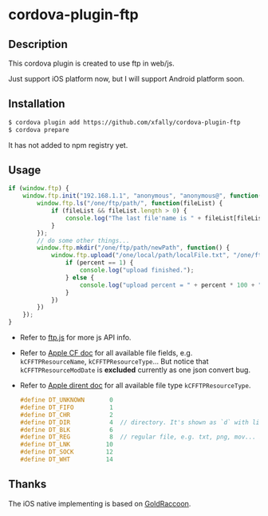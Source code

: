 # cordova-plugin-ftp

## Description

This cordova plugin is created to use ftp in web/js.

Just support iOS platform now, but I will support Android platform soon.

## Installation

```sh
$ cordova plugin add https://github.com/xfally/cordova-plugin-ftp
$ cordova prepare
```

It has not added to npm registry yet.

## Usage

```js
if (window.ftp) {
	window.ftp.init("192.168.1.1", "anonymous", "anonymous@", function() {
		window.ftp.ls("/one/ftp/path/", function(fileList) {
			if (fileList && fileList.length > 0) {
				console.log("The last file'name is " + fileList[fileList.length - 1].kCFFTPResourceName);
			}
		});
		// do some other things...
		window.ftp.mkdir("/one/ftp/path/newPath", function() {
			window.ftp.upload("/one/local/path/localFile.txt", "/one/ftp/path/newPath/remoteFile.txt", function(percent) {
				if (percent == 1) {
					console.log("upload finished.");
				} else {
					console.log("upload percent = " + percent * 100 + "%");
				}
			})
		})
	});
}
```

- Refer to [ftp.js](https://github.com/xfally/cordova-plugin-ftp/blob/master/www/ftp.js) for more js API info.
- Refer to [Apple CF doc](https://developer.apple.com/library/mac/documentation/CoreFoundation/Reference/CFFTPStreamRef/index.html#//apple_ref/doc/uid/TP40003359-CH3-205971) for all available file fields, e.g. `kCFFTPResourceName`, `kCFFTPResourceType`... But notice that `kCFFTPResourceModDate` is **excluded** currently as one json convert bug.
- Refer to [Apple dirent doc](https://developer.apple.com/library/mac/documentation/Darwin/Reference/ManPages/man5/dirent.5.html) for all available file type `kCFFTPResourceType`.

	```c
	#define DT_UNKNOWN       0
	#define DT_FIFO          1
	#define DT_CHR           2
	#define DT_DIR           4	// directory. It's shown as `d` with linux cmd `ls -l`.
	#define DT_BLK           6
	#define DT_REG           8	// regular file, e.g. txt, png, mov... it's shown as `-` with linux cmd `ls -l`.
	#define DT_LNK          10
	#define DT_SOCK         12
	#define DT_WHT          14
	```

## Thanks

The iOS native implementing is based on [GoldRaccoon](https://github.com/albertodebortoli/GoldRaccoon).


